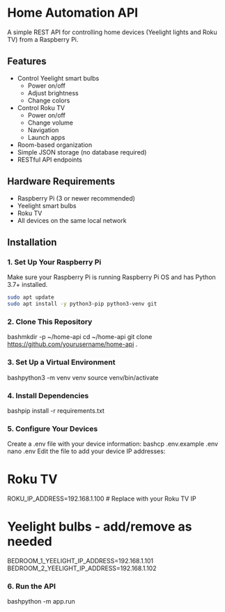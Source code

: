 # Home Automation API

A simple REST API for controlling home devices (Yeelight lights and Roku TV) from a Raspberry Pi.

## Features

- Control Yeelight smart bulbs
  - Power on/off
  - Adjust brightness
  - Change colors
- Control Roku TV
  - Power on/off
  - Change volume
  - Navigation
  - Launch apps
- Room-based organization
- Simple JSON storage (no database required)
- RESTful API endpoints

## Hardware Requirements

- Raspberry Pi (3 or newer recommended)
- Yeelight smart bulbs
- Roku TV
- All devices on the same local network

## Installation

### 1. Set Up Your Raspberry Pi

Make sure your Raspberry Pi is running Raspberry Pi OS and has Python 3.7+ installed.

```bash
sudo apt update
sudo apt install -y python3-pip python3-venv git
```

### 2. Clone This Repository

bashmkdir -p ~/home-api
cd ~/home-api
git clone https://github.com/yourusername/home-api .

### 3. Set Up a Virtual Environment

bashpython3 -m venv venv
source venv/bin/activate

### 4. Install Dependencies

bashpip install -r requirements.txt

### 5. Configure Your Devices

Create a .env file with your device information:
bashcp .env.example .env
nano .env
Edit the file to add your device IP addresses:

# Roku TV

ROKU_IP_ADDRESS=192.168.1.100 # Replace with your Roku TV IP

# Yeelight bulbs - add/remove as needed

BEDROOM_1_YEELIGHT_IP_ADDRESS=192.168.1.101
BEDROOM_2_YEELIGHT_IP_ADDRESS=192.168.1.102

### 6. Run the API

bashpython -m app.run
